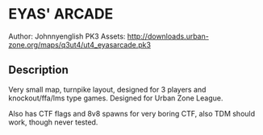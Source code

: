 EYAS' ARCADE
=====

Author: Johnnyenglish
PK3 Assets: http://downloads.urban-zone.org/maps/q3ut4/ut4_eyasarcade.pk3

Description
-----
Very small map, turnpike layout, designed for 3 players and knockout/ffa/lms type games. Designed for Urban Zone League.

Also has CTF flags and 8v8 spawns for very boring CTF, also TDM should work, though never tested.
